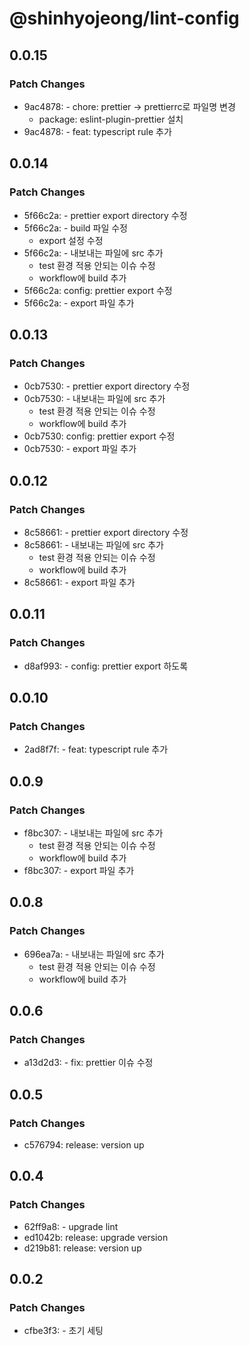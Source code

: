 # @shinhyojeong/lint-config

## 0.0.15

### Patch Changes

- 9ac4878: - chore: prettier -> prettierrc로 파일명 변경
  - package: eslint-plugin-prettier 설치
- 9ac4878: - feat: typescript rule 추가

## 0.0.14

### Patch Changes

- 5f66c2a: - prettier export directory 수정
- 5f66c2a: - build 파일 수정
  - export 설정 수정
- 5f66c2a: - 내보내는 파일에 src 추가
  - test 환경 적용 안되는 이슈 수정
  - workflow에 build 추가
- 5f66c2a: config: prettier export 수정
- 5f66c2a: - export 파일 추가

## 0.0.13

### Patch Changes

- 0cb7530: - prettier export directory 수정
- 0cb7530: - 내보내는 파일에 src 추가
  - test 환경 적용 안되는 이슈 수정
  - workflow에 build 추가
- 0cb7530: config: prettier export 수정
- 0cb7530: - export 파일 추가

## 0.0.12

### Patch Changes

- 8c58661: - prettier export directory 수정
- 8c58661: - 내보내는 파일에 src 추가
  - test 환경 적용 안되는 이슈 수정
  - workflow에 build 추가
- 8c58661: - export 파일 추가

## 0.0.11

### Patch Changes

- d8af993: - config: prettier export 하도록

## 0.0.10

### Patch Changes

- 2ad8f7f: - feat: typescript rule 추가

## 0.0.9

### Patch Changes

- f8bc307: - 내보내는 파일에 src 추가
  - test 환경 적용 안되는 이슈 수정
  - workflow에 build 추가
- f8bc307: - export 파일 추가

## 0.0.8

### Patch Changes

- 696ea7a: - 내보내는 파일에 src 추가
  - test 환경 적용 안되는 이슈 수정
  - workflow에 build 추가

## 0.0.6

### Patch Changes

- a13d2d3: - fix: prettier 이슈 수정

## 0.0.5

### Patch Changes

- c576794: release: version up

## 0.0.4

### Patch Changes

- 62ff9a8: - upgrade lint
- ed1042b: release: upgrade version
- d219b81: release: version up

## 0.0.2

### Patch Changes

- cfbe3f3: - 초기 세팅
